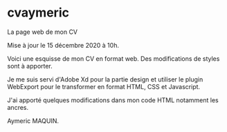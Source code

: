 # cvaymeric

La page web de mon CV

Mise à jour le 15 décembre 2020 à 10h.

Voici une esquisse de mon CV en format web. Des modifications de styles sont à apporter.

Je me suis servi d'Adobe Xd pour la partie design et utiliser le plugin WebExport pour le transformer en format HTML, CSS et Javascript.

J'ai apporté quelques modifications dans mon code HTML notamment les ancres.

Aymeric MAQUIN.

